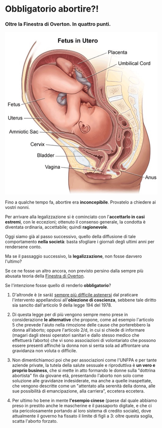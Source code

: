 # Obbligatorio abortire?!

### Oltre la Finestra di Overton. In quattro punti.

![feto in utero](/img/obbligatorio-abortire.jpeg)

Fino a qualche tempo fa, abortire era **inconcepibile**. Provatelo a chiedere ai vostri nonni.

Per arrivare alla legalizzazione si è cominciato con l'**accettarlo in casi estremi**, con le eccezioni; ottenuto il consenso generale, la condotta è diventata ordinaria, accettabile; quindi **ragionevole**.

Oggi siamo già al passo successivo, quello della diffusione di tale comportamento **nella società**: basta sfogliare i giornali degli ultimi anni per rendersene conto.

Ma se il passaggio successivo, la **legalizzazione**, non fosse davvero l'ultimo?

Se ce ne fosse un altro ancora, non previsto persino dalla sempre più abusata teoria della [Finestra di Overton](/articles/2023-12-28-persuasori-occulti.html).

Se l'intenzione fosse quello di renderlo **obbligatorio**?

1. D'altronde è (e sarà) [sempre più difficile astenersi](http://www.voxdiritti.it/articolo-immagine-video-interno-2/) dal praticare l'intervento appellandosi all'**obiezione di coscienza**, sebbene tale diritto sia sancito dall'articolo 9 della legge 194 del 1978.

2. Di questa legge per di più vengono sempre meno prese in considerazione **le alternative** che propone, come ad esempio l'articolo 5 che prevede l'aiuto nella rimozione delle cause che porterebbero la donna all’aborto; oppure l'articolo 2/d, in cui si chiede di informare (magari dagli stessi operatori sanitari e dallo stesso medico che effettuerà l’aborto) che vi sono associazioni di volontariato che possono essere presenti affinché la donna non si senta sola ad affrontare una gravidanza non voluta o difficile.

3. Non dimentichiamoci poi che per associazioni come l'UNFPA e per tante aziende private, la tutela della salute sessuale e riproduttiva è **un vero e proprio business**, che si mette in atto formando le donne sulla "dottrina abortista" fin da giovane età, presentando l'aborto non solo come soluzione alle gravidanze indesiderate, ma anche a quelle inaspettate, che vengono descritte come un "attentato alla serenità della donna, alle sue possibilità di emancipazione, alla carriera", eccetera eccetera.

4. Per ultimo ho bene in mente **l'esempio cinese** (paese dal quale abbiamo preso in prestito anche le mascherine e il passaporto digitale, e che ci sta pericolosamente portando al loro sistema di credito sociale), dove attualmente il governo ha fissato il limite di figli a 3: oltre questa soglia, scatta l'aborto forzato.